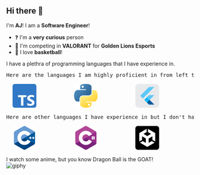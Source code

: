 ## Hi there 👋

I'm **AJ**! I am a **Software Engineer**!

- ❓ I'm a __very curious__ person
- 🦁 I'm competing in __VALORANT__ for **Golden Lions Esports**
- 🏀 I love **basketball**!

I have a plethra of programming languages that I have experience in.
<pre>
Here are the languages I am highly proficient in from left to right: <br>
  <img src="icons/typescript.png" alt="JavaScript/TypeScript" width="64" height="64" />            <img src="icons/python.png" alt="Python" width="64" height="64" />            <img src="icons/flutter.png" alt="Dart/Flutter" width="64" height="64" />            <img src="icons/godot.png" alt="Godot" width="64" height="64" />            <img src="icons/java.png" alt="Java" width="64" height="64">
</pre>


<pre>
Here are other languages I have experience in but I don't have enough projects in to call myself "proficient" at: <br>
  <img src="icons/c-.png" alt="C++" width="64" height="64">            <img src="icons/c-sharp.png" alt="C#" width="64" height="64">            <img src="icons/unity.png" alt="Unity" width="64" height="64">            <img src="icons/java.png" alt="Java" width="64" height="64">
</pre>

I watch some anime, but you know Dragon Ball is the GOAT! <br>
![giphy](https://github.com/user-attachments/assets/e90d6893-2d79-4e51-bd99-91d9be2c4a99)
